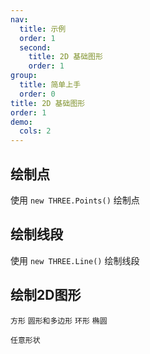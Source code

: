 ```yaml
---
nav:
  title: 示例
  order: 1
  second:
    title: 2D 基础图形
    order: 1
group:
  title: 简单上手
  order: 0
title: 2D 基础图形
order: 1
demo:
  cols: 2
---
```


## 绘制点

使用 `new THREE.Points()` 绘制点

<code src="./points/index.tsx" compact="true"></code>

## 绘制线段

使用 `new THREE.Line()` 绘制线段

<code src="./line/index.tsx" compact="true"></code>

## 绘制2D图形

<code src="./graphics/square/index.tsx" compact="true">方形</code>
<code src="./graphics/circle/index.tsx" compact="true">圆形和多边形</code>
<code src="./graphics/ring/index.tsx" compact="true">环形</code>
<code src="./graphics/ellipse/index.tsx" compact="true">椭圆</code>

<code src="./graphics/shape/index.tsx" compact="true">任意形状</code>
